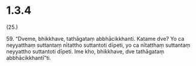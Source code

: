 

# 1.3.4



(25.)

59\. “Dveme, bhikkhave, tathāgataṃ abbhācikkhanti. Katame dve? Yo ca neyyatthaṃ suttantaṃ nītattho suttantoti dīpeti, yo ca nītatthaṃ suttantaṃ neyyattho suttantoti dīpeti. Ime kho, bhikkhave, dve tathāgataṃ abbhācikkhantī”ti.



